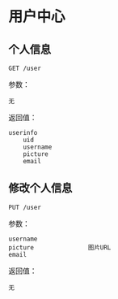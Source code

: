# 用户中心

## 个人信息
	
	GET /user
	
参数：

	无
	
返回值：

	userinfo
        uid
        username
        picture
        email
        
## 修改个人信息

	PUT /user
	
参数：

	username
	picture               图片URL
	email
	
返回值：

	无

        